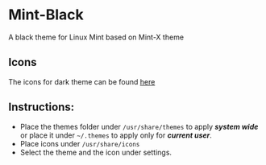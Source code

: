# Mint-Black
A black theme for Linux Mint based on Mint-X theme

## Icons
The icons for dark theme can be found [here](https://github.com/anandAbhi/Mint-X-Dark_icons.git)

## Instructions:
+ Place the themes folder under `/usr/share/themes` to apply **_system wide_** or place it under `~/.themes` to apply only for **_current user_**.
+ Place icons under `/usr/share/icons`
+ Select the theme and the icon under settings.
